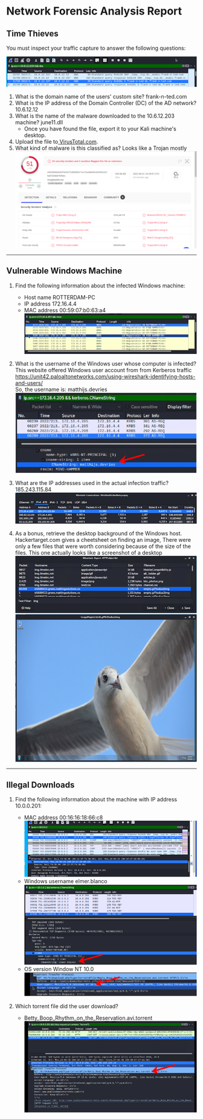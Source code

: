 # **Network Forensic Analysis Report**


## **Time Thieves**

You must inspect your traffic capture to answer the following questions:



![alt_text](Images/traffic_capture.png "Traffic Capture")




1. What is the domain name of the users' custom site? frank-n-ted.com
2. What is the IP address of the Domain Controller (DC) of the AD network? 10.6.12.12
3. What is the name of the malware downloaded to the 10.6.12.203 machine? june11.dll
    * Once you have found the file, export it to your Kali machine's desktop. 
4. Upload the file to[ VirusTotal.com](https://www.virustotal.com/gui/).
5. What kind of malware is this classified as? Looks like a Trojan mostly  
![alt_text](Images/virus_total_results.png "Virus Total Results")

---

## **Vulnerable Windows Machine**



1. Find the following information about the infected Windows machine:
    * Host name ROTTERDAM-PC
    * IP address 172.16.4.4
    * MAC address 00:59:07:b0:63:a4  
![alt_text](Images/Rotterdam-PC.png "ROTTERDAM-PC")  

  
2. What is the username of the Windows user whose computer is infected?  
This website offered Windows user account from from Kerberos traffic  https://unit42.paloaltonetworks.com/using-wireshark-identifying-hosts-and-users/  
So, the username is: matthijs.devries
![alt_text](Images/Username-Capture.PNG "User Name Capture")

3. What are the IP addresses used in the actual infection traffic?  
	185.243.115.84  
![alt_text](Images/IPaddresses.png "IP Addresses")

4. As a bonus, retrieve the desktop background of the Windows host.  
Hackertarget.com gives a cheetsheet on finding an image, There were only a few files that were worth considering because of the size of the files. This one actually looks like a screenshot of a desktop  
![alt_text](Images/image_location.png "Desktop Image Located")
![alt_text](Images/desktop_image.png "Desktop Image")


---


## 


## **Illegal Downloads**



1. Find the following information about the machine with IP address 10.0.0.201:  
    * MAC address 00:16:16:18:66:c8  
      ![alt_text](Images/MAC_address.png "MAC Address")
    * Windows username elmer.blanco  
      ![alt_text](Images/Username_find.PNG "User Name")
    * OS version Window NT 10.0  
      ![alt_text](Images/OS_Version.PNG "OS Version")  
      
2. Which torrent file did the user download?  
    * Betty_Boop_Rhythm_on_the_Reservation.avi.torrent  
      ![alt_text](Images/BettyBoop.PNG "Torrent File")  
